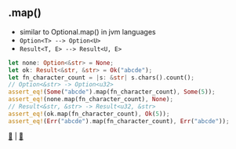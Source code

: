 ## .map()

* similar to Optional.map() in jvm languages
* `Option<T> --> Option<U>`
* `Result<T, E> --> Result<U, E>`

```rust
let none: Option<&str> = None;
let ok: Result<&str, &str> = Ok("abcde");
let fn_character_count = |s: &str| s.chars().count();
// Option<&str> -> Option<u32>
assert_eq!(Some("abcde").map(fn_character_count), Some(5)); 
assert_eq!(none.map(fn_character_count), None);
// Result<&str, &str> -> Result<u32, &str>
assert_eq!(ok.map(fn_character_count), Ok(5));
assert_eq!(Err("abcde").map(fn_character_count), Err("abcde"));
```

[📒](https://doc.rust-lang.org/std/option/enum.Option.html#method.map) | 
[📒](https://doc.rust-lang.org/std/result/enum.Result.html#method.map)